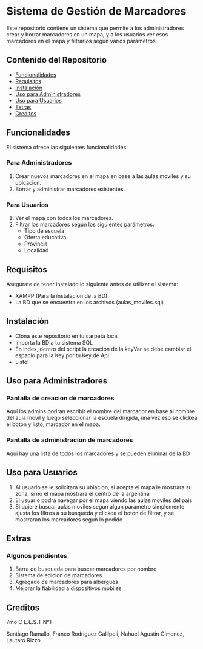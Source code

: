 # Sistema de Gestión de Marcadores

Este repositorio contiene un sistema que permite a los administradores crear y borrar marcadores en un mapa, y a los usuarios ver esos marcadores en el mapa y filtrarlos según varios parámetros.

## Contenido del Repositorio

- [Funcionalidades](#funcionalidades)
- [Requisitos](#requisitos)
- [Instalación](#instalación)
- [Uso para Administradores](#uso-para-administradores)
- [Uso para Usuarios](#uso-para-usuarios)
- [Extras](#Extras)
- [Creditos](#Creditos)
 
## Funcionalidades

El sistema ofrece las siguientes funcionalidades:

### Para Administradores

1. Crear nuevos marcadores en el mapa en base a las aulas moviles y su ubicacion.
2. Borrar y administrar marcadores existentes.

### Para Usuarios

1. Ver el mapa con todos los marcadores.
2. Filtrar los marcadores según los siguientes parámetros:
   - Tipo de escuela
   - Oferta educativa
   - Provincia
   - Localidad

## Requisitos

Asegúrate de tener instalado lo siguiente antes de utilizar el sistema:

- XAMPP (Para la instalacion de la BD)
- La BD que se encuentra en los archivos (aulas_moviles.sql)

## Instalación

- Clona este repositorio en tu carpeta local
- Importa la BD a tu sistema SQL
- En index, dentro del script la creacion de la keyVar se debe cambiar el espacio para la Key por tu Key de Api
- Listo!

## Uso para Administradores

### Pantalla de creacion de marcadores

Aqui los admins podran escribir el nombre del marcador en base al nombre del aula movil y luego seleccionar la escuela dirigida, una vez eso se clickea el boton y listo, marcador en el mapa.

### Pantalla de administracion de marcadores

Aqui hay una lista de todos los marcadores y se pueden eliminar de la BD

## Uso para Usuarios

1. Al usuario se le solicitara su ubiacion, si acepta el mapa le mostrara su zona, si no el mapa mostrara el centro de la argentina
2. El usuario podra navegar por el mapa viendo las aulas moviles del pais
3. Si quiere buscar aulas moviles segun algun parametro simplemente ajusta los filtros a su busqueda y clickea el boton de filtrar, y se mostraran los marcadores segun lo pedido

## Extras

### Algunos pendientes

1. Barra de busqueda para buscar marcadores por nombre
2. Sistema de edicion de marcadores
3. Agregado de marcadores para albergues
4. Mejorar la fiabilidad a dispositivos mobiles

## Creditos

7mo C E.E.S.T N°1

Santiago Ramallo, Franco Rodriguez Gallipoli, Nahuel Agustin Gimenez, Lautaro Rizzo
